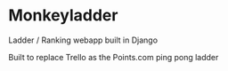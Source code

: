 Monkeyladder
============

Ladder / Ranking webapp built in Django

Built to replace Trello as the Points.com ping pong ladder